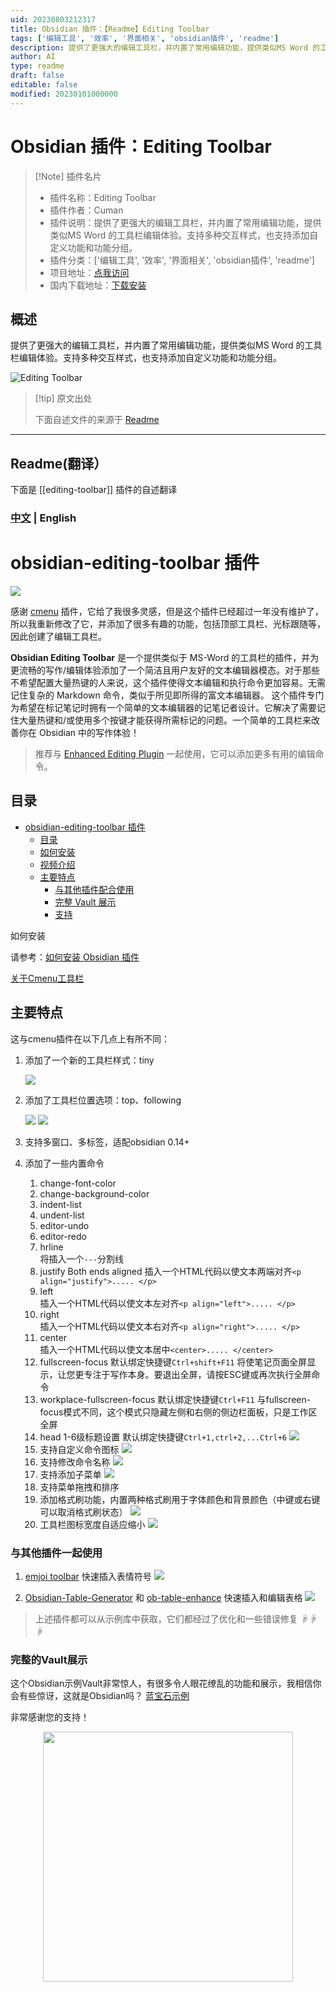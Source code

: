 ```yaml
---
uid: 20230803212317
title: Obsidian 插件：【Readme】Editing Toolbar
tags: ['编辑工具', '效率', '界面相关', 'obsidian插件', 'readme']
description: 提供了更强大的编辑工具栏，并内置了常用编辑功能，提供类似MS Word 的工具栏编辑体验。支持多种交互样式，也支持添加自定义功能和功能分组。
author: AI
type: readme
draft: false
editable: false
modified: 20230101000000
---
```


# Obsidian 插件：Editing Toolbar

> [!Note] 插件名片
> - 插件名称：Editing Toolbar
> - 插件作者：Cuman
> - 插件说明：提供了更强大的编辑工具栏，并内置了常用编辑功能，提供类似MS Word 的工具栏编辑体验。支持多种交互样式，也支持添加自定义功能和功能分组。
> - 插件分类：['编辑工具', '效率', '界面相关', 'obsidian插件', 'readme']
> - 项目地址：[点我访问](https://github.com/cumany/obsidian-editing-toolbar)
> - 国内下载地址：[下载安装](https://pkmer.cn/products/plugin/pluginMarket/?editing-toolbar)

## 概述

提供了更强大的编辑工具栏，并内置了常用编辑功能，提供类似MS Word 的工具栏编辑体验。支持多种交互样式，也支持添加自定义功能和功能分组。

![Editing Toolbar](https://cdn.pkmer.cn/covers/editing-toolbar.png!pkmer)

> [!tip] 原文出处
> 
>下面自述文件的来源于 [Readme](https://ghproxy.net/https://raw.githubusercontent.com/PKM-er/obsidian-editing-toolbar/master/README.md)
> 

---

## Readme(翻译）

下面是 [[editing-toolbar]] 插件的自述翻译



### [中文](./README-zh_cn.md) | English

# obsidian-editing-toolbar 插件

![](editing-toolbar-demo.gif)

感谢 [cmenu](https://github.com/chetachiezikeuzor/cMenu-Plugin) 插件，它给了我很多灵感，但是这个插件已经超过一年没有维护了，所以我重新修改了它，并添加了很多有趣的功能，包括顶部工具栏、光标跟随等，因此创建了编辑工具栏。

**Obsidian Editing Toolbar** 是一个提供类似于 MS-Word 的工具栏的插件，并为更流畅的写作/编辑体验添加了一个简洁且用户友好的文本编辑器模态。对于那些不希望配置大量热键的人来说，这个插件使得文本编辑和执行命令更加容易。无需记住复杂的 Markdown 命令，类似于所见即所得的富文本编辑器。
这个插件专门为希望在标记笔记时拥有一个简单的文本编辑器的记笔记者设计。它解决了需要记住大量热键和/或使用多个按键才能获得所需标记的问题。一个简单的工具栏来改善你在 Obsidian 中的写作体验！

> 推荐与 [Enhanced Editing Plugin](https://github.com/obsidian-canzi/Enhanced-editing) 一起使用，它可以添加更多有用的编辑命令。

## 目录

- [obsidian-editing-toolbar 插件](#obsidian-editing-toolbar-plugin)
  - [目录](#toc)
  - [如何安装](#how-to-install)
  - [视频介绍](#video-introduction)
  - [主要特点](#key-features)
    - [与其他插件配合使用](#work-with-other-plugins)
    - [完整 Vault 展示](#full-vault-showcase)
    - [支持](#support)

如何安装

请参考：[如何安装 Obsidian 插件](https://forum.obsidian.md/t/plugins-mini-faq/7737)

[关于Cmenu工具栏](https://www.bilibili.com/video/BV1mY4y1T7g2/)

## 主要特点
这与cmenu插件在以下几点上有所不同：

1. 添加了一个新的工具栏样式：tiny

   ![](https://ghproxy.com/https://raw.githubusercontent.com/cumany/cumany/main//pic/202209071131715.png)

2. 添加了工具栏位置选项：top、following

   ![](https://ghproxy.com/https://raw.githubusercontent.com/cumany/cumany/main//pic/202209071133753.png)
   ![](https://ghproxy.com/https://raw.githubusercontent.com/cumany/cumany/main//pic/202209071751006.gif)
3. 支持多窗口、多标签，适配obsidian 0.14+
4. 添加了一些内置命令
   1. change-font-color
   2. change-background-color
   3. indent-list
   4. undent-list
   5. editor-undo
   6. editor-redo
   7. hrline  
      将插入一个`---`分割线
   8. justify Both ends aligned
      插入一个HTML代码以使文本两端对齐`<p align="justify">..... </p>`
   9. left  
      插入一个HTML代码以使文本左对齐`<p align="left">..... </p>`
   10. right  
       插入一个HTML代码以使文本右对齐`<p align="right">..... </p>`
   11. center  
       插入一个HTML代码以使文本居中`<center>..... </center>`
   12. fullscreen-focus
       默认绑定快捷键`Ctrl+shift+F11`
       将使笔记页面全屏显示，让您更专注于写作本身。要退出全屏，请按ESC键或再次执行全屏命令
   13. workplace-fullscreen-focus
       默认绑定快捷键`Ctrl+F11`
       与fullscreen-focus模式不同，这个模式只隐藏左侧和右侧的侧边栏面板，只是工作区全屏
   14. head 1-6级标题设置
       默认绑定快捷键`Ctrl+1,ctrl+2,...Ctrl+6`
       ![](https://ghproxy.com/https://raw.githubusercontent.com/cumany/cumany/main//pic/202209071707695.png)
   15. 支持自定义命令图标
       ![](https://ghproxy.com/https://raw.githubusercontent.com/cumany/cumany/main//pic/202209071717111.gif)
   16. 支持修改命令名称
       ![](https://ghproxy.com/https://raw.githubusercontent.com/cumany/cumany/main//pic/202209071720159.gif)
   17. 支持添加子菜单
       ![](https://ghproxy.com/https://raw.githubusercontent.com/cumany/cumany/main//pic/202209071722207.gif)
   18. 支持菜单拖拽和排序
   19. 添加格式刷功能，内置两种格式刷用于字体颜色和背景颜色（中键或右键可以取消格式刷状态）
       ![](https://ghproxy.com/https://raw.githubusercontent.com/cumany/cumany/main//pic/202209071731151.gif)
   20. 工具栏图标宽度自适应缩小
       ![](https://ghproxy.com/https://raw.githubusercontent.com/cumany/cumany/main/pic/202209072157728.gif)

### 与其他插件一起使用

1. [emjoi toolbar](obsidian://show-plugin?id=obsidian-emoji-toolbar) 快速插入表情符号
   ![](https://ghproxy.com/https://raw.githubusercontent.com/cumany/cumany/main/pic/202209092001600.gif)


2. [Obsidian-Table-Generator](https://github.com/Quorafind/Obsidian-Table-Generator/) 和 [ob-table-enhance](https://github.com/Stardusten/ob-table-enhancer) 快速插入和编辑表格
   ![](https://ghproxy.com/https://raw.githubusercontent.com/cumany/cumany/main/pic/202209092008571.gif)

> 上述插件都可以从示例库中获取，它们都经过了优化和一些错误修复
☟☟☟

### 完整的Vault展示

这个Obsidian示例Vault非常惊人，有很多令人眼花缭乱的功能和展示，我相信你会有些惊讶，这就是Obsidian吗？
[蓝宝石示例](https://github.com/cumany/Blue-topaz-examples)

非常感谢您的支持！

<div align="center">
<img src="https://ghproxy.com/https://raw.githubusercontent.com/cumany/cumany/main/pic/202209192228895.png" width="400px">
</div>


<div align="center">
</div>



